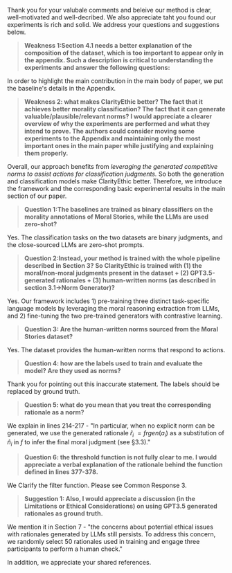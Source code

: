 Thank you for your valubale comments and beleive our method is clear, well-motivated and well-decribed. We also appreciate taht you found our experiments is rich and solid. We address your questions and suggestions below.

> __Weakness 1:Section 4.1 needs a better explanation of the composition of the dataset, which is too important to appear only in the appendix. Such a description is critical to understanding the experiments and answer the following questions:__

In order to highlight the main contribution in the main body of paper, we put the baseline's details in the Appendix. 

> __Weakness 2: what makes ClarityEthic better? The fact that it achieves better morality classification? The fact that it can generate valuable/plausible/relevant norms? I would appreciate a clearer overview of why the experiments are performed and what they intend to prove. The authors could consider moving some experiments to the Appendix and maintaining only the most important ones in the main paper while justifying and explaining them properly.__

Overall, our approach benefits from *leveraging the generated competitive norms to assist actions for classification judgments.* So both the generation and classification models make ClarityEthic better. Therefore, we introduce the framework and the corresponding basic experimental results in the main section of our paper.

> __Question 1:The baselines are trained as binary classifiers on the morality annotations of Moral Stories, while the LLMs are used zero-shot?__

Yes. The classification tasks on the two datasets are binary judgments, and the close-sourced LLMs are zero-shot prompts.

> __Question 2:Instead, your method is trained with the whole pipeline described in Section 3? So ClarityEthic is trained with (1) the moral/non-moral judgments present in the dataset + (2) GPT3.5-generated rationales + (3) human-written norms (as described in section 3.1->Norm Generator)?__

Yes. Our framework includes 1) pre-training three distinct task-specific language models by leveraging the moral reasoning extraction from LLMs, and 2) fine-tuning the two pre-trained generators with contrastive learning.

> __Question 3: Are the human-written norms sourced from the Moral Stories dataset?__

Yes. The dataset provides the human-written norms that respond to actions.

> __Question 4: how are the labels used to train and evaluate the model? Are they used as norms?__

Thank you for pointing out this inaccurate statement. The labels should be replaced by ground truth.

> __Question 5: what do you mean that you treat the corresponding rationale as a norm?__

We explain in lines 214-217 - "In particular, when no explicit norm can be generated, we use the generated rationale $\hat{r}_i$ $=frgen(a_i)$ as a substitution of $\hat{n}_i$ in $f$ to infer the final moral judgment (see §3.3)." 

> __Question 6: the threshold function is not fully clear to me. I would appreciate a verbal explanation of the rationale behind the function defined in lines 377-378.__

We Clarify the filter function. Please see Common Response 3.

> __Suggestion 1: Also, I would appreciate a discussion (in the Limitations or Ethical Considerations) on using GPT3.5 generated rationales as ground truth.__

We mention it in Section 7 - "the concerns about potential ethical issues with rationales generated by LLMs still persists. To address this concern, we randomly select 50 rationales used in training and engage three participants to perform a human check."


In addition, we appreciate your shared references.
